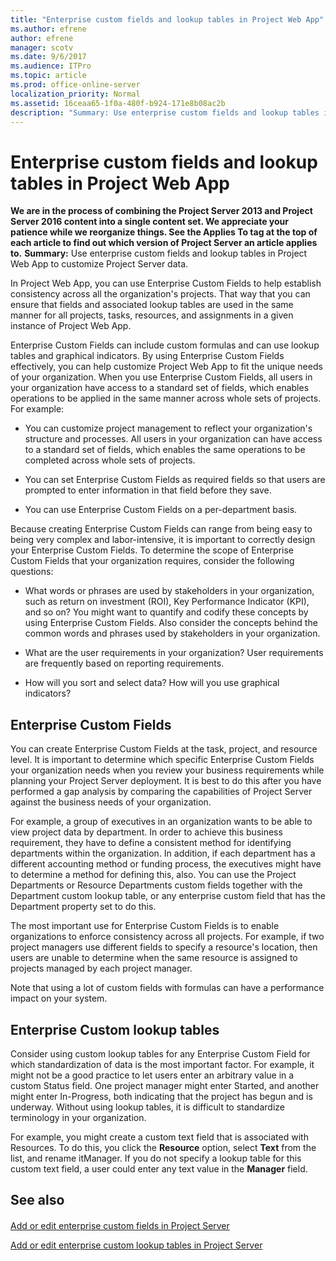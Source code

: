 ```yaml
---
title: "Enterprise custom fields and lookup tables in Project Web App"
ms.author: efrene
author: efrene
manager: scotv
ms.date: 9/6/2017
ms.audience: ITPro
ms.topic: article
ms.prod: office-online-server
localization_priority: Normal
ms.assetid: 16ceaa65-1f0a-480f-b924-171e8b08ac2b
description: "Summary: Use enterprise custom fields and lookup tables in Project Web App to customize Project Server data."
---
```


# Enterprise custom fields and lookup tables in Project Web App
 **We are in the process of combining the Project Server 2013 and Project Server 2016 content into a single content set. We appreciate your patience while we reorganize things. See the Applies To tag at the top of each article to find out which version of Project Server an article applies to.**
 **Summary:** Use enterprise custom fields and lookup tables in Project Web App to customize Project Server data.
  
In Project Web App, you can use Enterprise Custom Fields to help establish consistency across all the organization's projects. That way that you can ensure that fields and associated lookup tables are used in the same manner for all projects, tasks, resources, and assignments in a given instance of Project Web App.
  
Enterprise Custom Fields can include custom formulas and can use lookup tables and graphical indicators. By using Enterprise Custom Fields effectively, you can help customize Project Web App to fit the unique needs of your organization. When you use Enterprise Custom Fields, all users in your organization have access to a standard set of fields, which enables operations to be applied in the same manner across whole sets of projects. For example:
  
- You can customize project management to reflect your organization's structure and processes. All users in your organization can have access to a standard set of fields, which enables the same operations to be completed across whole sets of projects.
    
- You can set Enterprise Custom Fields as required fields so that users are prompted to enter information in that field before they save.
    
- You can use Enterprise Custom Fields on a per-department basis.
    
Because creating Enterprise Custom Fields can range from being easy to being very complex and labor-intensive, it is important to correctly design your Enterprise Custom Fields. To determine the scope of Enterprise Custom Fields that your organization requires, consider the following questions:
  
- What words or phrases are used by stakeholders in your organization, such as return on investment (ROI), Key Performance Indicator (KPI), and so on? You might want to quantify and codify these concepts by using Enterprise Custom Fields. Also consider the concepts behind the common words and phrases used by stakeholders in your organization.
    
- What are the user requirements in your organization? User requirements are frequently based on reporting requirements.
    
- How will you sort and select data? How will you use graphical indicators?
    
## Enterprise Custom Fields

You can create Enterprise Custom Fields at the task, project, and resource level. It is important to determine which specific Enterprise Custom Fields your organization needs when you review your business requirements while planning your Project Server deployment. It is best to do this after you have performed a gap analysis by comparing the capabilities of Project Server against the business needs of your organization.
  
For example, a group of executives in an organization wants to be able to view project data by department. In order to achieve this business requirement, they have to define a consistent method for identifying departments within the organization. In addition, if each department has a different accounting method or funding process, the executives might have to determine a method for defining this, also. You can use the Project Departments or Resource Departments custom fields together with the Department custom lookup table, or any enterprise custom field that has the Department property set to do this.
  
The most important use for Enterprise Custom Fields is to enable organizations to enforce consistency across all projects. For example, if two project managers use different fields to specify a resource's location, then users are unable to determine when the same resource is assigned to projects managed by each project manager.
  
Note that using a lot of custom fields with formulas can have a performance impact on your system.
  
## Enterprise Custom lookup tables

Consider using custom lookup tables for any Enterprise Custom Field for which standardization of data is the most important factor. For example, it might not be a good practice to let users enter an arbitrary value in a custom Status field. One project manager might enter Started, and another might enter In-Progress, both indicating that the project has begun and is underway. Without using lookup tables, it is difficult to standardize terminology in your organization.
  
For example, you might create a custom text field that is associated with Resources. To do this, you click the **Resource** option, select **Text** from the list, and rename itManager. If you do not specify a lookup table for this custom text field, a user could enter any text value in the **Manager** field.
  
## See also

#### 

[Add or edit enterprise custom fields in Project Server](add-or-edit-enterprise-custom-fields-in-project-server.md)
  
[Add or edit enterprise custom lookup tables in Project Server](add-or-edit-enterprise-custom-lookup-tables-in-project-server.md)

